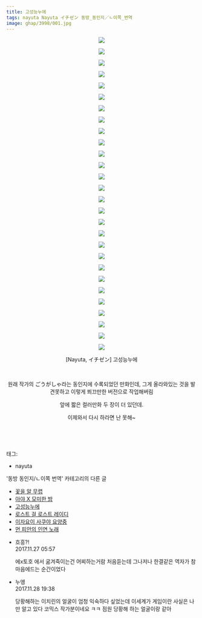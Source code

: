 ```yaml
---
title: 고성능누에
tags: nayuta Nayuta イチゼン 동방_동인지／ㄴ이쪽_번역
image: ghap/3998/001.jpg
---
```

<div class="article">
<p style="text-align: center; clear: none; float: none;"><img src="{{ site.nasurl }}/ghap/3998/001.jpg"/></p>
<p style="text-align: center; clear: none; float: none;"><img src="{{ site.nasurl }}/ghap/3998/002.jpg"/></p>
<p style="text-align: center; clear: none; float: none;"><img src="{{ site.nasurl }}/ghap/3998/003.jpg"/></p>
<p style="text-align: center; clear: none; float: none;"><img src="{{ site.nasurl }}/ghap/3998/004.jpg"/></p>
<p style="text-align: center; clear: none; float: none;"><img src="{{ site.nasurl }}/ghap/3998/005.jpg"/></p>
<p style="text-align: center; clear: none; float: none;"><img src="{{ site.nasurl }}/ghap/3998/006.jpg"/></p>
<p style="text-align: center; clear: none; float: none;"><img src="{{ site.nasurl }}/ghap/3998/007.jpg"/></p>
<p style="text-align: center; clear: none; float: none;"><img src="{{ site.nasurl }}/ghap/3998/008.jpg"/></p>
<p style="text-align: center; clear: none; float: none;"><img src="{{ site.nasurl }}/ghap/3998/009.jpg"/></p>
<p style="text-align: center; clear: none; float: none;"><img src="{{ site.nasurl }}/ghap/3998/010.jpg"/></p>
<p style="text-align: center; clear: none; float: none;"><img src="{{ site.nasurl }}/ghap/3998/011.jpg"/></p>
<p style="text-align: center; clear: none; float: none;"><img src="{{ site.nasurl }}/ghap/3998/012.jpg"/></p>
<p style="text-align: center; clear: none; float: none;"><img src="{{ site.nasurl }}/ghap/3998/013.jpg"/></p>
<p style="text-align: center; clear: none; float: none;"><img src="{{ site.nasurl }}/ghap/3998/014.jpg"/></p>
<p style="text-align: center; clear: none; float: none;"><img src="{{ site.nasurl }}/ghap/3998/015.jpg"/></p>
<p style="text-align: center; clear: none; float: none;"><img src="{{ site.nasurl }}/ghap/3998/016.jpg"/></p>
<p style="text-align: center; clear: none; float: none;"><img src="{{ site.nasurl }}/ghap/3998/017.jpg"/></p>
<p style="text-align: center; clear: none; float: none;"><img src="{{ site.nasurl }}/ghap/3998/018.jpg"/></p>
<p style="text-align: center; clear: none; float: none;"><img src="{{ site.nasurl }}/ghap/3998/019.jpg"/></p>
<p style="text-align: center; clear: none; float: none;"><img src="{{ site.nasurl }}/ghap/3998/020.jpg"/></p>
<p style="text-align: center; clear: none; float: none;"><img src="{{ site.nasurl }}/ghap/3998/021.jpg"/></p>
<p style="text-align: center; clear: none; float: none;"><img src="{{ site.nasurl }}/ghap/3998/022.jpg"/></p>
<p style="text-align: center; clear: none; float: none;"><img src="{{ site.nasurl }}/ghap/3998/023.jpg"/></p>
<p style="text-align: center; clear: none; float: none;"><img src="{{ site.nasurl }}/ghap/3998/024.jpg"/></p>
<p style="text-align: center; clear: none; float: none;"><img src="{{ site.nasurl }}/ghap/3998/025.jpg"/></p>
<p style="text-align: center; clear: none; float: none;"><img src="{{ site.nasurl }}/ghap/3998/026.jpg"/></p>
<p style="text-align: center; clear: none; float: none;"><img src="{{ site.nasurl }}/ghap/3998/027.jpg"/></p>
<p style="text-align: center; clear: none; float: none;"><img src="{{ site.nasurl }}/ghap/3998/028.jpg"/></p>
<p style="text-align: center; clear: none; float: none;">[Nayuta, イチゼン] 고성능누에</p>
<p style="text-align: center; clear: none; float: none;"><br/></p>
<p style="text-align: center; clear: none; float: none;">원래 작가의 ごうがしゃ라는 동인지에 수록되었던 만화인데, 그게 올라와있는 것을 발견못하고 이렇게 쬐끄만한 버전으로 작업해버림</p>
<p style="text-align: center; clear: none; float: none;">앞에 짧은 컬러만화 두 장이 더 있던데.</p>
<p style="text-align: center; clear: none; float: none;">이제와서 다시 하라면 난 못해~</p>
<p><br/></p>
<p><br/></p>
</div><div class="tagTrail">
<p>태그: </p>
<ul>
<li>nayuta</li>
</ul>
</div><div class="another">
<p>'동방 동인지/ㄴ이쪽 번역' 카테고리의 다른 글</p>
<ul>
<li><a href="/2017-12-14-ghap_4032">꽃을 알 무렵</a></li>
<li><a href="/2017-12-10-ghap_4026">아야 X 모미한 밤</a></li>
<li><a href="/2017-11-27-ghap_3998">고성능누에</a></li>
<li><a href="/2017-11-24-ghap_3958">로스트 걸 로스트 레이디</a></li>
<li><a href="/2017-11-18-ghap_3951">이자요이 사쿠야 요양중</a></li>
<li><a href="/2017-11-05-ghap_3939">먼 피안의 인연 노래</a></li>
</ul>
</div><div class="cb_module cb_fluid">
<div class="cb_wrt cb_profile">
<div class="comment">
<ul>
<li class="cb_thumb_off" id="comment15138169">
<div class="cb_comment_area">
<div class="cb_info_area">
<div class="cb_section">
<span class="cb_nick_name">흐흥?!</span>
</div>
<div class="cb_section">
<span class="cb_date">2017.11.27 05:57 </span>
</div>
</div>
<div class="cb_dsc_comment">
<p class="cb_dsc">
											에x토호 에서 굶겨죽이는건 어찌하는거람 처음듣는데 그나저나 한결같은 역자가 참 마음에드는 순간이었다
										</p>
</div>
</div></li>
<li class="cb_thumb_off" id="comment15140048">
<div class="cb_comment_area">
<div class="cb_info_area">
<div class="cb_section">
<span class="cb_nick_name">누엥</span>
</div>
<div class="cb_section">
<span class="cb_date">2017.11.28 19:38 </span>
</div>
</div>
<div class="cb_dsc_comment">
<p class="cb_dsc">
											당황해하는 이치린의 얼굴이 엄청 익숙하다 싶었는데 이세계가 게임이란 사실은 나만 알고 있다 코믹스 작가분이네요 ㅋㅋ 점원 당황해 하는 얼굴이랑 같아
										</p>
</div>
</div></li>
</ul>
</div>
</div><!-- commentList close -->
</div>